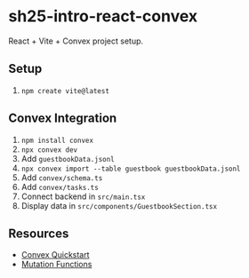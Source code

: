 # sh25-intro-react-convex

React + Vite + Convex project setup.

## Setup

1. `npm create vite@latest`


## Convex Integration

1. `npm install convex`
2. `npx convex dev`
3. Add `guestbookData.jsonl`
4. `npx convex import --table guestbook guestbookData.jsonl`
5. Add `convex/schema.ts`
6. Add `convex/tasks.ts`
7. Connect backend in `src/main.tsx`
8. Display data in `src/components/GuestbookSection.tsx`

## Resources

- [Convex Quickstart](https://docs.convex.dev/quickstart/react)
- [Mutation Functions](https://docs.convex.dev/functions/mutation-functions)
